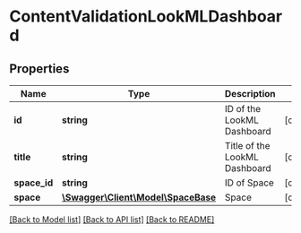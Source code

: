 # ContentValidationLookMLDashboard

## Properties
Name | Type | Description | Notes
------------ | ------------- | ------------- | -------------
**id** | **string** | ID of the LookML Dashboard | [optional] 
**title** | **string** | Title of the LookML Dashboard | [optional] 
**space_id** | **string** | ID of Space | [optional] 
**space** | [**\Swagger\Client\Model\SpaceBase**](SpaceBase.md) | Space | [optional] 

[[Back to Model list]](../README.md#documentation-for-models) [[Back to API list]](../README.md#documentation-for-api-endpoints) [[Back to README]](../README.md)


